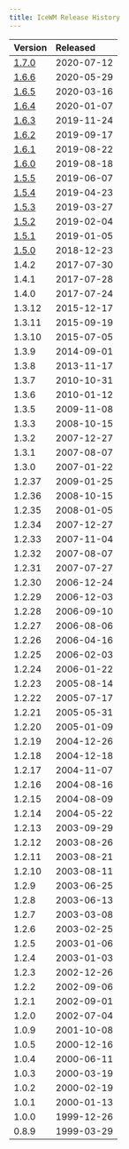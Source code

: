 ```yaml
---
title: IceWM Release History
---
```

Version | Released
--------|:---------
[1.7.0][14]|2020-07-12
[1.6.6][13]|2020-05-29
[1.6.5][12]|2020-03-16
[1.6.4][11]|2020-01-07
[1.6.3][10]|2019-11-24
[1.6.2][9]|2019-09-17
[1.6.1][8]|2019-08-22
[1.6.0][7]|2019-08-18
[1.5.5][6]|2019-06-07
[1.5.4][5]|2019-04-23
[1.5.3][4]|2019-03-27
[1.5.2][3]|2019-02-04
[1.5.1][2]|2019-01-05
[1.5.0][1]|2018-12-23
1.4.2	|2017-07-30
1.4.1	|2017-07-28
1.4.0	|2017-07-24
1.3.12	|2015-12-17
1.3.11	|2015-09-19
1.3.10	|2015-07-05
1.3.9 	|2014-09-01
1.3.8 	|2013-11-17
1.3.7 	|2010-10-31
1.3.6 	|2010-01-12
1.3.5 	|2009-11-08
1.3.3 	|2008-10-15
1.3.2 	|2007-12-27
1.3.1 	|2007-08-07
1.3.0 	|2007-01-22
1.2.37 	|2009-01-25
1.2.36 	|2008-10-15
1.2.35 	|2008-01-05
1.2.34 	|2007-12-27
1.2.33 	|2007-11-04
1.2.32 	|2007-08-07
1.2.31 	|2007-07-27
1.2.30 	|2006-12-24
1.2.29 	|2006-12-03
1.2.28 	|2006-09-10
1.2.27 	|2006-08-06
1.2.26 	|2006-04-16
1.2.25 	|2006-02-03
1.2.24 	|2006-01-22
1.2.23 	|2005-08-14
1.2.22 	|2005-07-17
1.2.21 	|2005-05-31
1.2.20 	|2005-01-09
1.2.19 	|2004-12-26
1.2.18 	|2004-12-18
1.2.17 	|2004-11-07
1.2.16 	|2004-08-16
1.2.15 	|2004-08-09
1.2.14 	|2004-05-22
1.2.13 	|2003-09-29
1.2.12 	|2003-08-26
1.2.11 	|2003-08-21
1.2.10 	|2003-08-11
1.2.9 	|2003-06-25
1.2.8 	|2003-06-13
1.2.7 	|2003-03-08
1.2.6 	|2003-02-25
1.2.5 	|2003-01-06
1.2.4 	|2003-01-03
1.2.3 	|2002-12-26
1.2.2 	|2002-09-06
1.2.1 	|2002-09-01
1.2.0 	|2002-07-04
1.0.9 	|2001-10-08
1.0.5 	|2000-12-16
1.0.4 	|2000-06-11
1.0.3 	|2000-03-19
1.0.2 	|2000-02-19
1.0.1 	|2000-01-13
1.0.0 	|1999-12-26
0.8.9  	|1999-03-29

[1]: https://github.com/ice-wm/icewm/releases/download/1.5.0/icewm-1.5.0.tar.xz
[2]: https://github.com/ice-wm/icewm/releases/download/1.5.1/icewm-1.5.1.tar.xz
[3]: https://github.com/ice-wm/icewm/releases/download/1.5.2/icewm-1.5.2.tar.xz
[4]: https://github.com/ice-wm/icewm/releases/download/1.5.3/icewm-1.5.3.tar.xz
[5]: https://github.com/ice-wm/icewm/releases/download/1.5.4/icewm-1.5.4.tar.xz
[6]: https://github.com/ice-wm/icewm/releases/download/1.5.5/icewm-1.5.5.tar.xz
[7]: https://github.com/ice-wm/icewm/releases/download/1.6.0/icewm-1.6.0.tar.xz
[8]: https://github.com/ice-wm/icewm/releases/download/1.6.1/icewm-1.6.1.tar.lz
[9]: https://github.com/ice-wm/icewm/releases/download/1.6.2/icewm-1.6.2.tar.lz
[10]: https://github.com/ice-wm/icewm/releases/download/1.6.3/icewm-1.6.3.tar.lz
[11]: https://github.com/ice-wm/icewm/releases/download/1.6.4/icewm-1.6.4.tar.lz
[12]: https://github.com/ice-wm/icewm/releases/download/1.6.5/icewm-1.6.5.tar.lz
[13]: https://github.com/ice-wm/icewm/releases/download/1.6.6/icewm-1.6.6.tar.lz
[14]: https://github.com/ice-wm/icewm/releases/download/1.7.0/icewm-1.7.0.tar.lz
